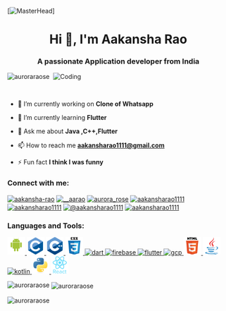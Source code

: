 [![MasterHead](https://instiqa.com/wp-content/uploads/2021/12/Mobile-wireframe-1.gif)]
<h1 align="center">Hi 👋, I'm Aakansha Rao</h1>
<h3 align="center">A passionate Application developer from India</h3>
<img align="right" alt="Coding" width="400" src="https://tenor.com/3Kua.gif">

<p align="left"> <img src="https://komarev.com/ghpvc/?username=auroraraose&label=Profile%20views&color=0e75b6&style=flat" alt="auroraraose" /> </p>

<p align="left"> <a href="https://twitter.com/" target="blank"><img src="https://img.shields.io/twitter/follow/?logo=twitter&style=for-the-badge" alt="" /></a> </p>

- 🔭 I’m currently working on **Clone of Whatsapp**

- 🌱 I’m currently learning **Flutter**

- 💬 Ask me about **Java ,C++,Flutter**

- 📫 How to reach me **aakansharao1111@gmail.com**

- ⚡ Fun fact **I think I was funny**

<h3 align="left">Connect with me:</h3>
<p align="left">
<a href="https://linkedin.com/in/aakansha-rao" target="blank"><img align="center" src="https://raw.githubusercontent.com/rahuldkjain/github-profile-readme-generator/master/src/images/icons/Social/linked-in-alt.svg" alt="aakansha-rao" height="30" width="40" /></a>
<a href="https://instagram.com/__aarao" target="blank"><img align="center" src="https://raw.githubusercontent.com/rahuldkjain/github-profile-readme-generator/master/src/images/icons/Social/instagram.svg" alt="__aarao" height="30" width="40" /></a>
<a href="https://www.codechef.com/users/aurora_rose" target="blank"><img align="center" src="https://cdn.jsdelivr.net/npm/simple-icons@3.1.0/icons/codechef.svg" alt="aurora_rose" height="30" width="40" /></a>
<a href="https://www.hackerrank.com/aakansharao1111" target="blank"><img align="center" src="https://raw.githubusercontent.com/rahuldkjain/github-profile-readme-generator/master/src/images/icons/Social/hackerrank.svg" alt="aakansharao1111" height="30" width="40" /></a>
<a href="https://www.leetcode.com/aakansharao1111" target="blank"><img align="center" src="https://raw.githubusercontent.com/rahuldkjain/github-profile-readme-generator/master/src/images/icons/Social/leet-code.svg" alt="aakansharao1111" height="30" width="40" /></a>
<a href="https://www.hackerearth.com/@aakansharao1111" target="blank"><img align="center" src="https://raw.githubusercontent.com/rahuldkjain/github-profile-readme-generator/master/src/images/icons/Social/hackerearth.svg" alt="@aakansharao1111" height="30" width="40" /></a>
<a href="https://auth.geeksforgeeks.org/user/aakansharao1111" target="blank"><img align="center" src="https://raw.githubusercontent.com/rahuldkjain/github-profile-readme-generator/master/src/images/icons/Social/geeks-for-geeks.svg" alt="aakansharao1111" height="30" width="40" /></a>
</p>

<h3 align="left">Languages and Tools:</h3>
<p align="left"> <a href="https://developer.android.com" target="_blank" rel="noreferrer"> <img src="https://raw.githubusercontent.com/devicons/devicon/master/icons/android/android-original-wordmark.svg" alt="android" width="40" height="40"/> </a> <a href="https://www.cprogramming.com/" target="_blank" rel="noreferrer"> <img src="https://raw.githubusercontent.com/devicons/devicon/master/icons/c/c-original.svg" alt="c" width="40" height="40"/> </a> <a href="https://www.w3schools.com/cpp/" target="_blank" rel="noreferrer"> <img src="https://raw.githubusercontent.com/devicons/devicon/master/icons/cplusplus/cplusplus-original.svg" alt="cplusplus" width="40" height="40"/> </a> <a href="https://www.w3schools.com/css/" target="_blank" rel="noreferrer"> <img src="https://raw.githubusercontent.com/devicons/devicon/master/icons/css3/css3-original-wordmark.svg" alt="css3" width="40" height="40"/> </a> <a href="https://dart.dev" target="_blank" rel="noreferrer"> <img src="https://www.vectorlogo.zone/logos/dartlang/dartlang-icon.svg" alt="dart" width="40" height="40"/> </a> <a href="https://firebase.google.com/" target="_blank" rel="noreferrer"> <img src="https://www.vectorlogo.zone/logos/firebase/firebase-icon.svg" alt="firebase" width="40" height="40"/> </a> <a href="https://flutter.dev" target="_blank" rel="noreferrer"> <img src="https://www.vectorlogo.zone/logos/flutterio/flutterio-icon.svg" alt="flutter" width="40" height="40"/> </a> <a href="https://cloud.google.com" target="_blank" rel="noreferrer"> <img src="https://www.vectorlogo.zone/logos/google_cloud/google_cloud-icon.svg" alt="gcp" width="40" height="40"/> </a> <a href="https://www.w3.org/html/" target="_blank" rel="noreferrer"> <img src="https://raw.githubusercontent.com/devicons/devicon/master/icons/html5/html5-original-wordmark.svg" alt="html5" width="40" height="40"/> </a> <a href="https://www.java.com" target="_blank" rel="noreferrer"> <img src="https://raw.githubusercontent.com/devicons/devicon/master/icons/java/java-original.svg" alt="java" width="40" height="40"/> </a> <a href="https://kotlinlang.org" target="_blank" rel="noreferrer"> <img src="https://www.vectorlogo.zone/logos/kotlinlang/kotlinlang-icon.svg" alt="kotlin" width="40" height="40"/> </a> <a href="https://www.python.org" target="_blank" rel="noreferrer"> <img src="https://raw.githubusercontent.com/devicons/devicon/master/icons/python/python-original.svg" alt="python" width="40" height="40"/> </a> <a href="https://reactjs.org/" target="_blank" rel="noreferrer"> <img src="https://raw.githubusercontent.com/devicons/devicon/master/icons/react/react-original-wordmark.svg" alt="react" width="40" height="40"/> </a> </p>

<p><img align="left" src="https://github-readme-stats.vercel.app/api/top-langs?username=auroraraose&show_icons=true&locale=en&layout=compact" alt="auroraraose" /></p>

<p>&nbsp;<img align="center" src="https://github-readme-stats.vercel.app/api?username=auroraraose&show_icons=true&locale=en" alt="auroraraose" /></p>

<p><img align="center" src="https://github-readme-streak-stats.herokuapp.com/?user=auroraraose&" alt="auroraraose" /></p>

